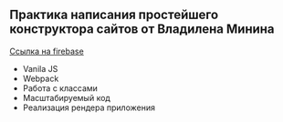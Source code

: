 ## Практика написания простейшего конструктора сайтов от Владилена Минина

[Ссылка на firebase](https://vladilen-constructor.web.app/ "перейти на сайт") <br>

- Vanila JS
- Webpack
- Работа с классами
- Масштабируемый код
-  Реализация рендера приложения
